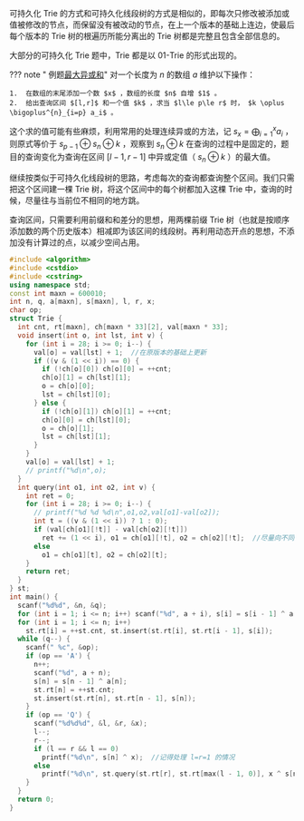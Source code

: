 可持久化 Trie 的方式和可持久化线段树的方式是相似的，即每次只修改被添加或值被修改的节点，而保留没有被改动的节点，在上一个版本的基础上连边，使最后每个版本的 Trie 树的根遍历所能分离出的 Trie 树都是完整且包含全部信息的。

大部分的可持久化 Trie 题中，Trie 都是以 01-Trie 的形式出现的。

??? note " 例题[最大异或和](https://www.lydsy.com/JudgeOnline/problem.php?id=3261)"
    对一个长度为 $n$ 的数组 $a$ 维护以下操作：
    
    1.  在数组的末尾添加一个数 $x$ ，数组的长度 $n$ 自增 $1$ 。
    2.  给出查询区间 $[l,r]$ 和一个值 $k$ ，求当 $l\le p\le r$ 时， $k \oplus \bigoplus^{n}_{i=p} a_i$ 。

这个求的值可能有些麻烦，利用常用的处理连续异或的方法，记 $s_x=\bigoplus_{i=1}^x a_i$ ，则原式等价于 $s_{p-1}\oplus s_n\oplus k$ ，观察到 $s_n \oplus k$ 在查询的过程中是固定的，题目的查询变化为查询在区间 $[l-1,r-1]$ 中异或定值（ $s_n\oplus k$ ）的最大值。

继续按类似于可持久化线段树的思路，考虑每次的查询都查询整个区间。我们只需把这个区间建一棵 Trie 树，将这个区间中的每个树都加入这棵 Trie 中，查询的时候，尽量往与当前位不相同的地方跳。

查询区间，只需要利用前缀和和差分的思想，用两棵前缀 Trie 树（也就是按顺序添加数的两个历史版本）相减即为该区间的线段树。再利用动态开点的思想，不添加没有计算过的点，以减少空间占用。

```cpp
#include <algorithm>
#include <cstdio>
#include <cstring>
using namespace std;
const int maxn = 600010;
int n, q, a[maxn], s[maxn], l, r, x;
char op;
struct Trie {
  int cnt, rt[maxn], ch[maxn * 33][2], val[maxn * 33];
  void insert(int o, int lst, int v) {
    for (int i = 28; i >= 0; i--) {
      val[o] = val[lst] + 1;  //在原版本的基础上更新
      if ((v & (1 << i)) == 0) {
        if (!ch[o][0]) ch[o][0] = ++cnt;
        ch[o][1] = ch[lst][1];
        o = ch[o][0];
        lst = ch[lst][0];
      } else {
        if (!ch[o][1]) ch[o][1] = ++cnt;
        ch[o][0] = ch[lst][0];
        o = ch[o][1];
        lst = ch[lst][1];
      }
    }
    val[o] = val[lst] + 1;
    // printf("%d\n",o);
  }
  int query(int o1, int o2, int v) {
    int ret = 0;
    for (int i = 28; i >= 0; i--) {
      // printf("%d %d %d\n",o1,o2,val[o1]-val[o2]);
      int t = ((v & (1 << i)) ? 1 : 0);
      if (val[ch[o1][!t]] - val[ch[o2][!t]])
        ret += (1 << i), o1 = ch[o1][!t], o2 = ch[o2][!t];  //尽量向不同的地方跳
      else
        o1 = ch[o1][t], o2 = ch[o2][t];
    }
    return ret;
  }
} st;
int main() {
  scanf("%d%d", &n, &q);
  for (int i = 1; i <= n; i++) scanf("%d", a + i), s[i] = s[i - 1] ^ a[i];
  for (int i = 1; i <= n; i++)
    st.rt[i] = ++st.cnt, st.insert(st.rt[i], st.rt[i - 1], s[i]);
  while (q--) {
    scanf(" %c", &op);
    if (op == 'A') {
      n++;
      scanf("%d", a + n);
      s[n] = s[n - 1] ^ a[n];
      st.rt[n] = ++st.cnt;
      st.insert(st.rt[n], st.rt[n - 1], s[n]);
    }
    if (op == 'Q') {
      scanf("%d%d%d", &l, &r, &x);
      l--;
      r--;
      if (l == r && l == 0)
        printf("%d\n", s[n] ^ x);  //记得处理 l=r=1 的情况
      else
        printf("%d\n", st.query(st.rt[r], st.rt[max(l - 1, 0)], x ^ s[n]));
    }
  }
  return 0;
}
```
